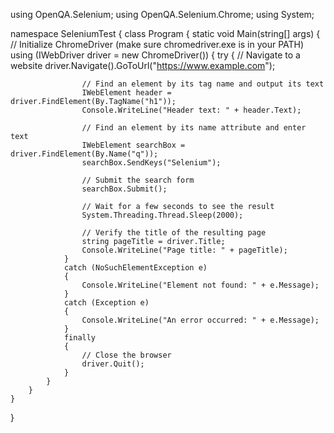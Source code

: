 using OpenQA.Selenium;
using OpenQA.Selenium.Chrome;
using System;

namespace SeleniumTest
{
    class Program
    {
        static void Main(string[] args)
        {
            // Initialize ChromeDriver (make sure chromedriver.exe is in your PATH)
            using (IWebDriver driver = new ChromeDriver())
            {
                try
                {
                    // Navigate to a website
                    driver.Navigate().GoToUrl("https://www.example.com");

                    // Find an element by its tag name and output its text
                    IWebElement header = driver.FindElement(By.TagName("h1"));
                    Console.WriteLine("Header text: " + header.Text);

                    // Find an element by its name attribute and enter text
                    IWebElement searchBox = driver.FindElement(By.Name("q"));
                    searchBox.SendKeys("Selenium");

                    // Submit the search form
                    searchBox.Submit();

                    // Wait for a few seconds to see the result
                    System.Threading.Thread.Sleep(2000);

                    // Verify the title of the resulting page
                    string pageTitle = driver.Title;
                    Console.WriteLine("Page title: " + pageTitle);
                }
                catch (NoSuchElementException e)
                {
                    Console.WriteLine("Element not found: " + e.Message);
                }
                catch (Exception e)
                {
                    Console.WriteLine("An error occurred: " + e.Message);
                }
                finally
                {
                    // Close the browser
                    driver.Quit();
                }
            }
        }
    }
}
